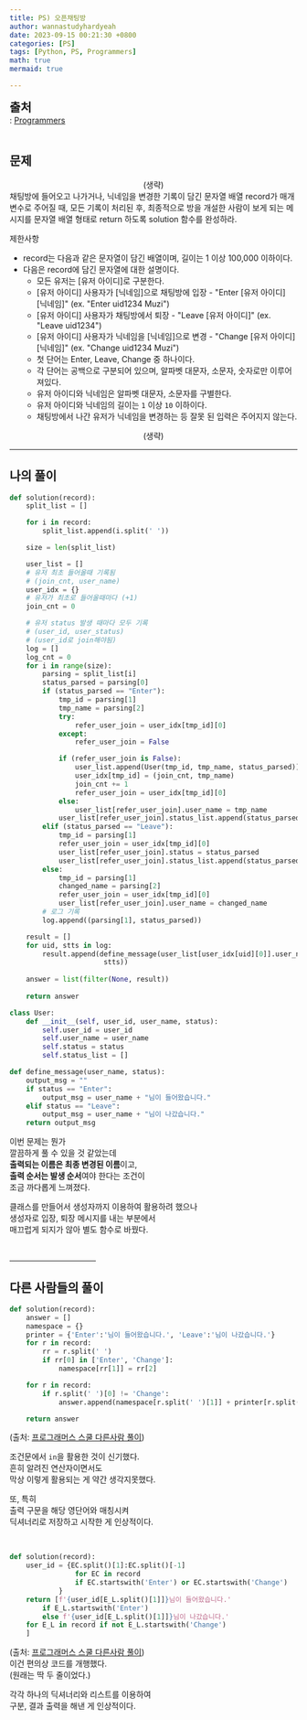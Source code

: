 ```yaml
---
title: PS) 오픈채팅방
author: wannastudyhardyeah
date: 2023-09-15 00:21:30 +0800
categories: [PS]
tags: [Python, PS, Programmers]
math: true
mermaid: true

---
```

<span style="font-size: 1.3rem;"><b>출처</b></span><br>
\: <a href="https://school.programmers.co.kr/learn/courses/30/lessons/64065">Programmers</a>
<br><br>
<h2 id="problem">문제</h2>
<div align="center">(생략)</div>
채팅방에 들어오고 나가거나, 닉네임을 변경한 기록이 담긴 문자열 배열 record가 매개변수로 주어질 때, 모든 기록이 처리된 후, 최종적으로 방을 개설한 사람이 보게 되는 메시지를 문자열 배열 형태로 return 하도록 solution 함수를 완성하라.

제한사항
- record는 다음과 같은 문자열이 담긴 배열이며, 길이는 1 이상 100,000 이하이다.
- 다음은 record에 담긴 문자열에 대한 설명이다.
    - 모든 유저는 [유저 아이디]로 구분한다.
    - [유저 아이디] 사용자가 [닉네임]으로 채팅방에 입장 - "Enter [유저 아이디] [닉네임]" (ex. "Enter uid1234 Muzi")
    - [유저 아이디] 사용자가 채팅방에서 퇴장 - "Leave [유저 아이디]" (ex. "Leave uid1234")
    - [유저 아이디] 사용자가 닉네임을 [닉네임]으로 변경 - "Change [유저 아이디] [닉네임]" (ex. "Change uid1234 Muzi")
    - 첫 단어는 Enter, Leave, Change 중 하나이다.
    - 각 단어는 공백으로 구분되어 있으며, 알파벳 대문자, 소문자, 숫자로만 이루어져있다.
    - 유저 아이디와 닉네임은 알파벳 대문자, 소문자를 구별한다.
    - 유저 아이디와 닉네임의 길이는 ``1`` 이상 ``10`` 이하이다.
    - 채팅방에서 나간 유저가 닉네임을 변경하는 등 잘못 된 입력은 주어지지 않는다.
<div align="center">(생략)</div>

<hr>
<h2 id="my-solved">나의 풀이</h2>

```python
def solution(record):
    split_list = []

    for i in record:
        split_list.append(i.split(' '))

    size = len(split_list)

    user_list = []
    # 유저 최초 들어올때 기록됨
    # (join_cnt, user_name)
    user_idx = {}
    # 유저가 최초로 들어올때마다 (+1)
    join_cnt = 0

    # 유저 status 발생 때마다 모두 기록
    # (user_id, user_status)
    # (user_id로 join해야됨)
    log = []
    log_cnt = 0
    for i in range(size):
        parsing = split_list[i]
        status_parsed = parsing[0]
        if (status_parsed == "Enter"):
            tmp_id = parsing[1]
            tmp_name = parsing[2]
            try:
                refer_user_join = user_idx[tmp_id][0]
            except:
                refer_user_join = False

            if (refer_user_join is False):
                user_list.append(User(tmp_id, tmp_name, status_parsed))
                user_idx[tmp_id] = (join_cnt, tmp_name)
                join_cnt += 1
                refer_user_join = user_idx[tmp_id][0]
            else:
                user_list[refer_user_join].user_name = tmp_name
            user_list[refer_user_join].status_list.append(status_parsed)
        elif (status_parsed == "Leave"):
            tmp_id = parsing[1]
            refer_user_join = user_idx[tmp_id][0]
            user_list[refer_user_join].status = status_parsed
            user_list[refer_user_join].status_list.append(status_parsed)
        else:
            tmp_id = parsing[1]
            changed_name = parsing[2]
            refer_user_join = user_idx[tmp_id][0]
            user_list[refer_user_join].user_name = changed_name
        # 로그 기록
        log.append((parsing[1], status_parsed))

    result = []
    for uid, stts in log:
        result.append(define_message(user_list[user_idx[uid][0]].user_name,
                       stts))
    
    answer = list(filter(None, result))
    
    return answer

class User:
    def __init__(self, user_id, user_name, status):
        self.user_id = user_id
        self.user_name = user_name
        self.status = status
        self.status_list = []

def define_message(user_name, status):
    output_msg = ""
    if status == "Enter":
        output_msg = user_name + "님이 들어왔습니다."
    elif status == "Leave":
        output_msg = user_name + "님이 나갔습니다."
    return output_msg
```

이번 문제는 뭔가<br>
깔끔하게 풀 수 있을 것 같았는데<br>
<b>출력되는 이름은 최종 변경된 이름</b>이고,<br>
<b>출력 순서는 발생 순서</b>여야 한다는 조건이<br>
조금 까다롭게 느껴졌다.<br>

클래스를 만들어서 생성자까지 이용하여 활용하려 했으나<br>
생성자로 입장, 퇴장 메시지를 내는 부분에서<br>
매끄럽게 되지가 않아 별도 함수로 바꿨다.<br>


<br>
<hr width="30%">
<h2 id="other_solutions">다른 사람들의 풀이</h2>

```python
def solution(record):
    answer = []
    namespace = {}
    printer = {'Enter':'님이 들어왔습니다.', 'Leave':'님이 나갔습니다.'}
    for r in record:
        rr = r.split(' ')
        if rr[0] in ['Enter', 'Change']:
            namespace[rr[1]] = rr[2]

    for r in record:
        if r.split(' ')[0] != 'Change':
            answer.append(namespace[r.split(' ')[1]] + printer[r.split(' ')[0]])

    return answer
```
(출처: <a href="https://school.programmers.co.kr/learn/courses/30/lessons/42888/solution_groups?language=python3">프로그래머스 스쿨 다른사람 풀이</a>)<br>

조건문에서 ``in``을 활용한 것이 신기했다.<br>
흔히 알려진 연산자이면서도<br>
막상 이렇게 활용되는 게 약간 생각지못했다.<br>

또, 특히<br>
출력 구문을 해당 영단어와 매칭시켜<br>
딕셔너리로 저장하고 시작한 게 인상적이다.<br>

<br>

```python
def solution(record):
    user_id = {EC.split()[1]:EC.split()[-1] 
                for EC in record 
                if EC.startswith('Enter') or EC.startswith('Change')
            }
    return [f'{user_id[E_L.split()[1]]}님이 들어왔습니다.' 
        if E_L.startswith('Enter') 
        else f'{user_id[E_L.split()[1]]}님이 나갔습니다.' 
    for E_L in record if not E_L.startswith('Change')
    ]

```
(출처: <a href="https://school.programmers.co.kr/learn/courses/30/lessons/42888/solution_groups?language=python3">프로그래머스 스쿨 다른사람 풀이</a>)<br>
이건 편의상 코드를 개행했다.<br>
(원래는 딱 두 줄이었다.)<br>

각각 하나의 딕셔너리와 리스트를 이용하여<br>
구분, 결과 출력을 해낸 게 인상적이다.<br>